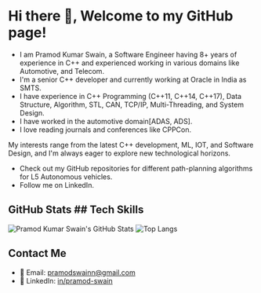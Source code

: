 # Hi there 👋, Welcome to my GitHub page!

- I am Pramod Kumar Swain, a Software Engineer having 8+ years of experience in C++ and experienced working in various domains like Automotive, and Telecom.
- I'm a senior C++ developer and currently working at Oracle in India as SMTS.
- I have experience in C++ Programming (C++11, C++14, C++17), Data Structure, Algorithm, STL, CAN, TCP/IP, Multi-Threading, and System Design.
- I have worked in the automotive domain[ADAS, ADS].
- I love reading journals and conferences like CPPCon.

My interests range from the latest C++ development, ML, IOT, and Software Design, and I'm always eager to explore new technological horizons.

- Check out my GitHub repositories for different path-planning algorithms for L5 Autonomous vehicles.
- Follow me on LinkedIn.

## GitHub Stats                                                                                                                                                   ## Tech Skills

![Pramod Kumar Swain's GitHub Stats](https://github-readme-stats.vercel.app/api?username=pramodswainn&show_icons=true)                                            ![Top Langs](https://github-readme-stats.vercel.app/api/top-langs/?username=pramodswainn&layout=compact)

  ## Contact Me
- 📧 Email: [pramodswainn@gmail.com](mailto:pramodswainn@gmail.com)
- 💼 LinkedIn: [in/pramod-swain](https://www.linkedin.com/in/pramod-swain/)

